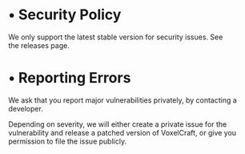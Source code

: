 • Security Policy
=

We only support the latest stable version for security issues. See the releases page.

• Reporting Errors
=

We ask that you report major vulnerabilities privately, by contacting a developer.

Depending on severity, we will either create a private issue for the vulnerability and release a patched version of VoxelCraft, or give you permission to file the issue publicly.
